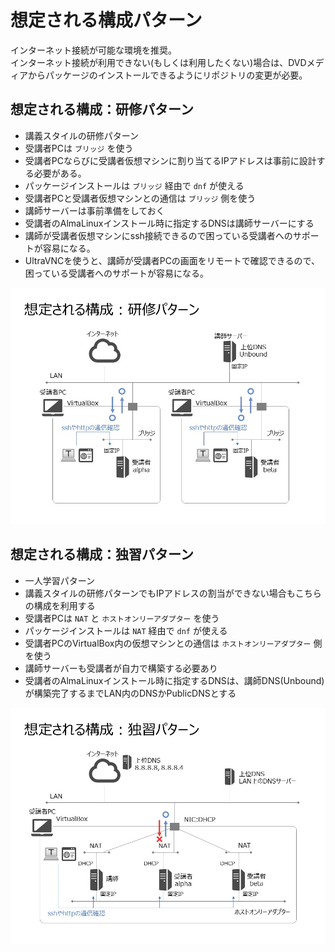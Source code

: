 # 想定される構成パターン

インターネット接続が可能な環境を推奨。  
インターネット接続が利用できない(もしくは利用したくない)場合は、DVDメディアからパッケージのインストールできるようにリポジトリの変更が必要。


## 想定される構成：研修パターン

- 講義スタイルの研修パターン
- 受講者PCは `ブリッジ` を使う
- 受講者PCならびに受講者仮想マシンに割り当てるIPアドレスは事前に設計する必要がある。
- パッケージインストールは `ブリッジ` 経由で `dnf` が使える
- 受講者PCと受講者仮想マシンとの通信は `ブリッジ` 側を使う
- 講師サーバーは事前準備をしておく
- 受講者のAlmaLinuxインストール時に指定するDNSは講師サーバーにする
- 講師が受講者仮想マシンにssh接続できるので困っている受講者へのサポートが容易になる。
- UltraVNCを使うと、講師が受講者PCの画面をリモートで確認できるので、困っている受講者へのサポートが容易になる。

![想定される構成：研修パターン](/images/diagram/diagram-school.jpg)


## 想定される構成：独習パターン

- 一人学習パターン
- 講義スタイルの研修パターンでもIPアドレスの割当ができない場合もこちらの構成を利用する
- 受講者PCは `NAT` と `ホストオンリーアダプター` を使う
- パッケージインストールは `NAT` 経由で `dnf` が使える
- 受講者PCのVirtualBox内の仮想マシンとの通信は `ホストオンリーアダプター` 側を使う
- 講師サーバーも受講者が自力で構築する必要あり
- 受講者のAlmaLinuxインストール時に指定するDNSは、講師DNS(Unbound)が構築完了するまでLAN内のDNSかPublicDNSとする

![想定される構成：独習パターン](/images/diagram/diagram-personal.jpg)

